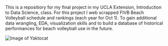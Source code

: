 This is a repositiory for my final project in my UCLA Extension, Introduction to Data Science, class.
For this project I web scrapped FIVB Beach Volleyball schedule and rankings (each year for Oct 1). To gain additional data wrangling, EDA, visualization skills and to build a database of historical performances for beach volleyball use in the future.

![Image of Yaktocat](https://www.sportface.it/wp-content/uploads/2018/05/FIVB-Beach-Volley-World-Tour-Logo.jpg)
